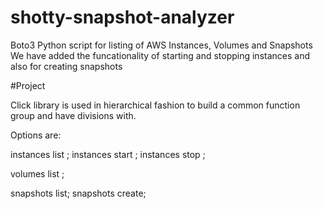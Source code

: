 # shotty-snapshot-analyzer
Boto3 Python script for listing of AWS Instances, Volumes and Snapshots
We have added the funcationality of starting and stopping instances and also
for creating snapshots

#Project

Click library is used in hierarchical fashion to build a common function group and have divisions with.

Options are:

instances list ; 
instances start ;
instances stop ;

volumes list ;

snapshots list;
snapshots create;

